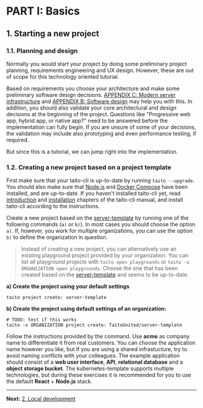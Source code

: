 # PART I: Basics

## 1. Starting a new project

### 1.1. Planning and design

Normally you would start your project by doing some preliminary project planning, requirements engineering and UX design. However, these are out of scope for this technology oriented tutorial.

Based on requirements you choose your architecture and make some preliminary software design decisions.
[APPENDIX C: Modern server infrastructure](c-modern-server-infrastructure.md) and [APPENDIX B: Software design](b-software-design.md) may help you with this. In addition, you should also validate your core architectural and design decisions at the beginning of the project. Questions like "Progressive web app, hybrid app, or native app?" need to be answered before the implementation can fully begin. If you are unsure of some of your decisions, the validation may include also prototyping and even performance testing, if required.

But since this is a tutorial, we can jump right into the implementation.

### 1.2. Creating a new project based on a project template

First make sure that your taito-cli is up-to-date by running `taito --upgrade`. You should also make sure that [Node.js](https://nodejs.org/) and [Docker Compose](https://docs.docker.com/compose/install/) have been installed, and are up-to-date. If you haven't installed taito-cli yet, read [introduction](https://github.com/TaitoUnited/taito-cli/blob/dev/docs/manual/01-introduction.md) and [installation](https://github.com/TaitoUnited/taito-cli/blob/dev/docs/manual/02-installation.md) chapters of the taito-cli manual, and install taito-cli according to the instructions.

Create a new project based on the [server-template](https://github.com/TaitoUnited/server-template) by running one of the following commands (`a)` or `b)`). In most cases you should choose the option `a)`. If, however, you work for multiple organizations, you can use the option `b)` to define the organization in question.

> Instead of creating a new project, you can alternatively use an existing playground project provided by your organization. You can list all playground projects with `taito open playgrounds` or `taito -o ORGANIZATION open playgrounds`. Choose the one that has been created based on the [server-template](https://github.com/TaitoUnited/server-template) and seems to be up-to-date.

**a) Create the project using your default settings**

```shell
taito project create: server-template
```

**b) Create the project using default settings of an organization:**

```shell
# TODO: test if this works
taito -o ORGANIZATION project create: TaitoUnited/server-template
```

Follow the instructions provided by the command. Use **acme** as company name to differentiate it from real customers. You can choose the application name however you like, but if you are using a shared infrastucture, try to avoid naming conflicts with your colleagues. The example application should consist of a **web user interface**, **API**, **relational database** and a **object storage bucket**. The kubernetes-template supports multiple technologies, but during these exercises it is recommended for you to use the default **React** + **Node.js** stack.

---

**Next:** [2. Local development](02-local-development.md)

